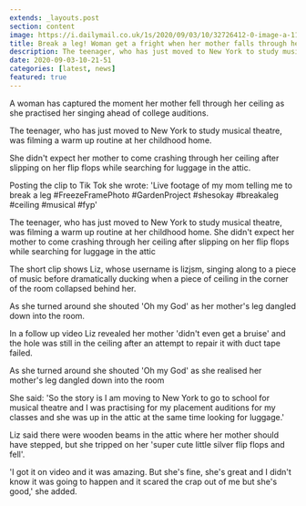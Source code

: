 ```yaml
---
extends: _layouts.post
section: content
image: https://i.dailymail.co.uk/1s/2020/09/03/10/32726412-0-image-a-11_1599124173657.jpg 
title: Break a leg! Woman get a fright when her mother falls through her ceiling as she practices singing  
description: The teenager, who has just moved to New York to study musical theatre, was filming a warm up routine at her childhood home. 
date: 2020-09-03-10-21-51 
categories: [latest, news] 
featured: true 
--- 
```

A woman has captured the moment her mother fell through her ceiling as she practised her singing ahead of college auditions. 

The teenager, who has just moved to New York to study musical theatre, was filming a warm up routine at her childhood home.

She didn't expect her mother to come crashing through her ceiling after slipping on her flip flops while searching for luggage in the attic.

Posting the clip to Tik Tok she wrote: 'Live footage of my mom telling me to break a leg #FreezeFramePhoto #GardenProject #shesokay #breakaleg #ceiling #musical #fyp'

The teenager, who has just moved to New York to study musical theatre, was filming a warm up routine at her childhood home. She didn't expect her mother to come crashing through her ceiling after slipping on her flip flops while searching for luggage in the attic

The short clip shows Liz, whose username is lizjsm, singing along to a piece of music before dramatically ducking when a piece of ceiling in the corner of the room collapsed behind her.

As she turned around she shouted 'Oh my God' as her mother's leg dangled down into the room. 

In a follow up video Liz revealed her mother 'didn't even get a bruise' and the hole was still in the ceiling after an attempt to repair it with duct tape failed.

As she turned around she shouted 'Oh my God' as she realised her mother's leg dangled down into the room

She said: 'So the story is I am moving to New York to go to school for musical theatre and I was practising for my placement auditions for my classes and she was up in the attic at the same time looking for luggage.' 

Liz said there were wooden beams in the attic where her mother should have stepped, but she tripped on her 'super cute little silver flip flops and fell'.

'I got it on video and it was amazing. But she's fine, she's great and I didn't know it was going to happen and it scared the crap out of me but she's good,' she added.

